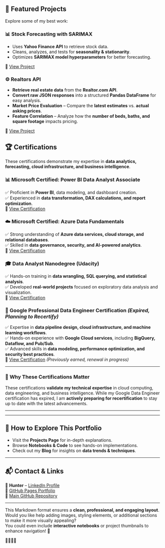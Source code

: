 ## **🌟 Featured Projects**
Explore some of my best work:

### **📊 Stock Forecasting with SARIMAX**
- Uses **Yahoo Finance API** to retrieve stock data.
- Cleans, analyzes, and tests for **seasonality & stationarity**.
- Optimizes **SARIMAX model hyperparameters** for better forecasting.
  
🔗 [View Project](https://github.com/Hbravence/AMZN_Forecasting/blob/main/AMZN_Forecasting.ipynb)

### **⚙️ Realtors API**  
- **Retrieve real estate data** from the **Realtor.com API**.  
- **Convert raw JSON responses** into a structured **Pandas DataFrame** for easy analysis.    
- **Market Price Evaluation** – Compare the **latest estimates** vs. **actual asking prices**.  
- **Feature Correlation** – Analyze how the **number of beds, baths, and square footage** impacts pricing.  
 
🔗 [View Project](https://github.com/Hbravence/Realtors_api_anaylsis/blob/main/Realtor_Data_Scrape.ipynb)




## 🏆 Certifications  

These certifications demonstrate my expertise in **data analytics, forecasting, cloud infrastructure, and business intelligence**.

### 📊 **Microsoft Certified: Power BI Data Analyst Associate**  
✅ Proficient in **Power BI**, data modeling, and dashboard creation.  
✅ Experienced in **data transformation, DAX calculations, and report optimization**.  
🔗 [View Certification](https://learn.microsoft.com/api/credentials/share/en-us/Hunter-4438/119EEC522867D2F6?sharingId=814368B9FE402D82)  

### ☁️ **Microsoft Certified: Azure Data Fundamentals**  
✅ Strong understanding of **Azure data services, cloud storage, and relational databases**.  
✅ Skilled in **data governance, security, and AI-powered analytics**.  
🔗 [View Certification](https://learn.microsoft.com/api/credentials/share/en-us/Hunter-4438/10D8D2BE128E740?sharingId=814368B9FE402D82)  

### 🎓 **Data Analyst Nanodegree (Udacity)**  
✅ Hands-on training in **data wrangling, SQL querying, and statistical analysis**.  
✅ Developed **real-world projects** focused on exploratory data analysis and visualization.  
🔗 [View Certification](https://www.udacity.com/certificate/e/ad57b69a-87f9-11ea-946c-0b56a632aecd)  

### 🔧 **Google Professional Data Engineer Certification** _(Expired, Planning to Recertify)_  
✅ Expertise in **data pipeline design, cloud infrastructure, and machine learning workflows**.  
✅ Hands-on experience with **Google Cloud services**, including **BigQuery, Dataflow, and Pub/Sub**.  
✅ Advanced skills in **data modeling, performance optimization, and security best practices**.  
🔗 [View Certification](https://www.credly.com/badges/6b3153dd-eea2-4aa5-a91f-69177d41f508) _(Previously earned, renewal in progress)_  

---

### 🔗 **Why These Certifications Matter**  
These certifications **validate my technical expertise** in cloud computing, data engineering, and business intelligence. While my Google Data Engineer certification has expired, I am **actively preparing for recertification** to stay up to date with the latest advancements.  

---



---

## **🔗 How to Explore This Portfolio**
- Visit the **Projects Page** for in-depth explanations.
- Browse **Notebooks & Code** to see hands-on implementations.
- Check out my **Blog** for insights on **data trends & techniques**.

---

## **📬 Contact & Links**
📧 **Hunter** – [LinkedIn Profile](https://linkedin.com/in/your-profile)  
🔗 [GitHub Pages Portfolio](https://your-github-pages-link)  
🔗 [Main GitHub Repository](https://github.com/your-username)  

---
This Markdown format ensures a **clean, professional, and engaging layout**.  
Would you like help adding images, styling elements, or additional sections to make it more visually appealing?  
You could even include **interactive notebooks** or project thumbnails to enhance navigation! 🚀  





